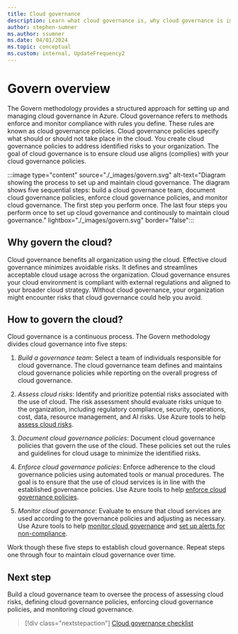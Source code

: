 ```yaml
---
title: Cloud governance
description: Learn what cloud governance is, why cloud governance is important, and how to establish governance in the cloud.
author: stephen-sumner
ms.author: ssumner
ms.date: 04/01/2024
ms.topic: conceptual
ms.custom: internal, UpdateFrequency2
---
```


# Govern overview

The Govern methodology provides a structured approach for setting up and managing cloud governance in Azure. Cloud governance refers to methods enforce and monitor compliance with rules you define. These rules are known as cloud governance policies. Cloud governance policies specify what should or should not take place in the cloud. You create cloud governance policies to address identified risks to your organization. The goal of cloud governance is to ensure cloud use aligns (complies) with your cloud governance policies.

:::image type="content" source="./_images/govern.svg" alt-text="Diagram showing the process to set up and maintain cloud governance. The diagram shows five sequential steps: build a cloud governance team, document cloud governance policies, enforce cloud governance policies, and monitor cloud governance. The first step you perform once. The last four steps you perform once to set up cloud governance and continously to maintain cloud governance." lightbox="./_images/govern.svg" border="false":::

## Why govern the cloud?

Cloud governance benefits all organization using the cloud. Effective cloud governance minimizes avoidable risks. It defines and streamlines acceptable cloud usage across the organization. Cloud governance ensures your cloud environment is compliant with external regulations and aligned to your broader cloud strategy. Without cloud governance, your organization might encounter risks that cloud governance could help you avoid.

## How to govern the cloud?

Cloud governance is a continuous process. The Govern methodology divides cloud governance into five steps:

1. *Build a governance team*: Select a team of individuals responsible for cloud governance. The cloud governance team defines and maintains cloud governance policies while reporting on the overall progress of cloud governance.

2. *Assess cloud risks*: Identify and prioritize potential risks associated with the use of cloud. The risk assessment should evaluate risks unique to the organization, including regulatory compliance, security, operations, cost, data, resource management, and AI risks. Use Azure tools to help [assess cloud risks](./assess-cloud-risks.md#azure-facilitation-identifying-cloud-risks).

3. *Document cloud governance policies*: Document cloud governance policies that govern the use of the cloud. These policies set out the rules and guidelines for cloud usage to minimize the identified risks.

4. *Enforce cloud governance policies*: Enforce adherence to the cloud governance policies using automated tools or manual procedures. The goal is to ensure that the use of cloud services is in line with the established governance policies. Use Azure tools to help [enforce cloud governance policies](./enforce-cloud-governance-policies.md#azure-facilitation-enforcing-cloud-governance-policies-automatically).

5. *Monitor cloud governance*: Evaluate to ensure that cloud services are used according to the governance policies and adjusting as necessary. Use Azure tools to help [monitor cloud governance](./monitor-cloud-governance.md#azure-facilitation-configuring-cloud-governance-monitoring) and [set up alerts for non-compliance](./monitor-cloud-governance.md#azure-facilitation-configuring-cloud-governance-alerts).

Work though these five steps to establish cloud governance. Repeat steps one through four to maintain cloud governance over time.

## Next step

Build a cloud governance team to oversee the process of assessing cloud risks, defining cloud governance policies, enforcing cloud governance policies, and monitoring cloud governance.

> [!div class="nextstepaction"]
> [Cloud governance checklist](cloud-governance-checklist.md)
